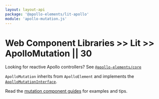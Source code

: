 ```yaml
---
layout: layout-api
package: '@apollo-elements/lit-apollo'
module: 'apollo-mutation.js'
---
```

# Web Component Libraries >> Lit >> ApolloMutation || 30

<inline-notification type="tip">

Looking for reactive Apollo controllers? See [`@apollo-elements/core`](/api/core/)

</inline-notification>

`ApolloMutation` inherits from `ApolloElement` and implements the [`ApolloMutationInterface`](/api/core/interfaces/mutation/).

Read the [mutation component guides](../../../../guides/usage/mutations/) for examples and tips.
